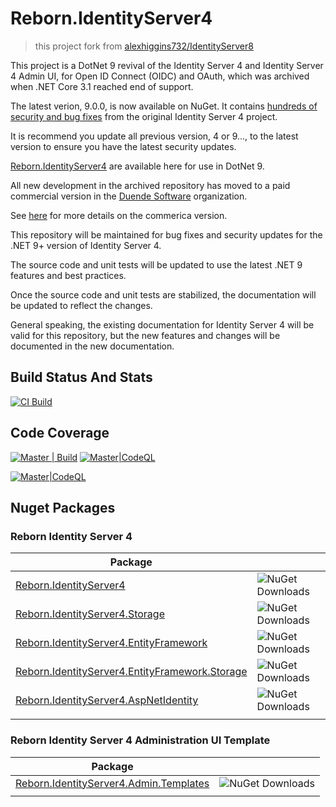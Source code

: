 # Reborn.IdentityServer4

> this project fork from [alexhiggins732/IdentityServer8](https://github.com/iamshen/Reborn.IdentityServer4)


This project is a DotNet 9 revival of the Identity Server 4 and Identity Server 4 Admin UI, for Open ID Connect (OIDC) and OAuth, which was archived when .NET Core 3.1 reached end of support.

The latest verion, 9.0.0, is now available on NuGet. It contains [hundreds of security and bug fixes](https://github.com/iamshen/Reborn.IdentityServer4/blob/master/docs/CHANGELOG.md) from the original Identity Server 4 project.

It is recommend you update all previous version, 4 or 9..., to the latest version to ensure you have the latest security updates. 

[Reborn.IdentityServer4](https://www.nuget.org/packages?q=Reborn.IdentityServer4) are available here for use in DotNet 9.

All new development in the archived repository has moved to a paid commercial version in the [Duende Software](https://github.com/duendesoftware) organization. 

See [here](https://duendesoftware.com/products/identityserver) for more details on the commerica version.

This repository will be maintained for bug fixes and security updates for the .NET 9+ version of Identity Server 4.

The source code and unit tests will be updated to use the latest .NET 9 features and best practices.

Once the source code and unit tests are stabilized, the documentation will be updated to reflect the changes.

General speaking, the existing documentation for Identity Server 4 will be valid for this repository, but the new features and changes will be documented in the new documentation.


## Build Status And Stats

[![CI Build](https://github.com/iamshen/Reborn.IdentityServer4/actions/workflows/master.yml/badge.svg)](https://github.com/iamshen/Reborn.IdentityServer4/actions/workflows/master.yml)


## Code Coverage
[![Master | Build](https://github.com/iamshen/Reborn.IdentityServer4/actions/workflows/master.yml/badge.svg)](https://img.shields.io/codecov/c/github/iamshen/Reborn.IdentityServer4) [![Master|CodeQL](https://github.com/iamshen/Reborn.IdentityServer4/actions/workflows/codeql.yml/badge.svg)](https://github.com/iamshen/Reborn.IdentityServer4/actions/workflows/codeql.yml)

[![Master|CodeQL](https://github.com/iamshen/Reborn.IdentityServer4/actions/workflows/codeql.yml/badge.svg?branch=develop)](https://github.com/iamshen/Reborn.IdentityServer4/actions/workflows/codeql.yml?branch=develop)


## Nuget Packages

### Reborn Identity Server 4
|Package||
| ------------- | ------------- |
|[Reborn.IdentityServer4](https://www.nuget.org/packages?q=Reborn.IdentityServer4)|![NuGet Downloads](https://img.shields.io/nuget/dt/Reborn.IdentityServer4)|
|[Reborn.IdentityServer4.Storage](https://www.nuget.org/packages?q=Reborn.IdentityServer4.Storage)|![NuGet Downloads](https://img.shields.io/nuget/dt/Reborn.IdentityServer4.Storage)|
|[Reborn.IdentityServer4.EntityFramework](https://www.nuget.org/packages?q=Reborn.IdentityServer4.EntityFramework)|![NuGet Downloads](https://img.shields.io/nuget/dt/Reborn.IdentityServer4.EntityFramework)|
|[Reborn.IdentityServer4.EntityFramework.Storage](https://www.nuget.org/packages?q=Reborn.IdentityServer4.EntityFramework.Storage)|![NuGet Downloads](https://img.shields.io/nuget/dt/Reborn.IdentityServer4.EntityFramework.Storage)|
|[Reborn.IdentityServer4.AspNetIdentity](https://www.nuget.org/packages?q=Reborn.IdentityServer4.AspNetIdentity)|![NuGet Downloads](https://img.shields.io/nuget/dt/Reborn.IdentityServer4.AspNetIdentity)|
| | |

### Reborn Identity Server 4 Administration UI Template
|Package||
| ------------- | ------------- |
|[Reborn.IdentityServer4.Admin.Templates](https://www.nuget.org/packages?q=Reborn.IdentityServer4.Admin.Templates)|![NuGet Downloads](https://img.shields.io/nuget/dt/Reborn.IdentityServer4.Admin.Templates)|
| | |

